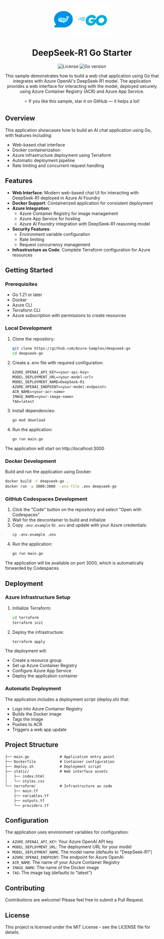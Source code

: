 <!-- prettier-ignore -->
<div align="center">

<img src="./docs/images/icon.png" alt="" align="center" height="64" /> <img src="./docs/images/go-logo.png" alt="" align="center" height="104" />


# DeepSeek-R1 Go Starter

![License](https://img.shields.io/badge/License-MIT-yellow?style=flat-square)
![Go version](https://img.shields.io/badge/Go->=1.23-00ADD8?style=flat-square&logo=go&logoColor=white)

This sample demonstrates how to build a web chat application using Go that integrates with Azure OpenAI's DeepSeek-R1 model. The application provides a web interface for interacting with the model, deployed securely using Azure Container Registry (ACR) and Azure App Service.

:star: If you like this sample, star it on GitHub — it helps a lot!

</div>

## Overview

This application showcases how to build an AI chat application using Go, with features including:
- Web-based chat interface
- Docker containerization
- Azure infrastructure deployment using Terraform
- Automatic deployment pipeline
- Rate limiting and concurrent request handling

## Features

- **Web Interface**: Modern web-based chat UI for interacting with DeepSeek-R1 deployed in Azure AI Foundry
- **Docker Support**: Containerized application for consistent deployment
- **Azure Integration**: 
  - Azure Container Registry for image management
  - Azure App Service for hosting
  - Azure AI Foundry integration with DeepSeek-R1 reasoning model
- **Security Features**:
  - Environment variable configuration
  - Rate limiting
  - Request concurrency management
- **Infrastructure as Code**: Complete Terraform configuration for Azure resources

## Getting Started

### Prerequisites

- Go 1.21 or later
- Docker
- Azure CLI
- Terraform CLI
- Azure subscription with permissions to create resources

### Local Development

1. Clone the repository:
   ```bash
   git clone https://github.com/Azure-Samples/deepseek-go
   cd deepseek-go
   ```

2. Create a .env file with required configuration:
   ```
   AZURE_OPENAI_API_KEY=<your-api-key>
   MODEL_DEPLOYMENT_URL=<your-model-url>
   MODEL_DEPLOYMENT_NAME=DeepSeek-R1
   AZURE_OPENAI_ENDPOINT=<your-model-endpoint>
   ACR_NAME=<your-acr-name>
   IMAGE_NAME=<your-image-name>
   TAG=latest
   ```

3. Install dependencies:
   ```bash
   go mod download
   ```

4. Run the application:
   ```bash
   go run main.go
   ```

The application will start on http://localhost:3000

### Docker Development

Build and run the application using Docker:

```bash
docker build -t deepseek-go .
docker run -p 3000:3000 --env-file .env deepseek-go
```

### GitHub Codespaces Development

1. Click the "Code" button on the repository and select "Open with Codespaces"
2. Wait for the devcontainer to build and initialize
3. Copy `.env.example` to `.env` and update with your Azure credentials:
   ```bash
   cp .env.example .env
   ```
4. Run the application:
   ```bash
   go run main.go
   ```

The application will be available on port 3000, which is automatically forwarded by Codespaces.

## Deployment

### Azure Infrastructure Setup

1. Initialize Terraform:
   ```bash
   cd terraform
   terraform init
   ```

2. Deploy the infrastructure:
   ```bash
   terraform apply
   ```

The deployment will:
- Create a resource group
- Set up Azure Container Registry
- Configure Azure App Service
- Deploy the application container

### Automatic Deployment

The application includes a deployment script (deploy.sh) that:
- Logs into Azure Container Registry
- Builds the Docker image
- Tags the image
- Pushes to ACR
- Triggers a web app update

## Project Structure

```
├── main.go              # Application entry point
├── Dockerfile           # Container configuration
├── deploy.sh            # Deployment script
├── static/              # Web interface assets
│   ├── index.html
│   └── styles.css
└── terraform/           # Infrastructure as code
    ├── main.tf
    ├── variables.tf
    ├── outputs.tf
    └── providers.tf
```

## Configuration

The application uses environment variables for configuration:

- `AZURE_OPENAI_API_KEY`: Your Azure OpenAI API key
- `MODEL_DEPLOYMENT_URL`: The deployment URL for your model
- `MODEL_DEPLOYMENT_NAME`: The model name (defaults to "DeepSeek-R1")
- `AZURE_OPENAI_ENDPOINT`: The endpoint for Azure OpenAI
- `ACR_NAME`: The name of your Azure Container Registry
- `IMAGE_NAME`: The name of the Docker image
- `TAG`: The image tag (defaults to "latest")

## Contributing

Contributions are welcome! Please feel free to submit a Pull Request.

## License

This project is licensed under the MIT License - see the LICENSE file for details.
